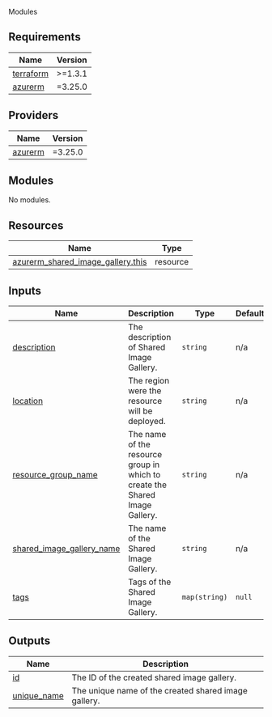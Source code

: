 Modules
<!-- BEGIN_TF_DOCS -->
## Requirements

| Name | Version |
|------|---------|
| <a name="requirement_terraform"></a> [terraform](#requirement\_terraform) | >=1.3.1 |
| <a name="requirement_azurerm"></a> [azurerm](#requirement\_azurerm) | =3.25.0 |

## Providers

| Name | Version |
|------|---------|
| <a name="provider_azurerm"></a> [azurerm](#provider\_azurerm) | =3.25.0 |

## Modules

No modules.

## Resources

| Name | Type |
|------|------|
| [azurerm_shared_image_gallery.this](https://registry.terraform.io/providers/hashicorp/azurerm/3.25.0/docs/resources/shared_image_gallery) | resource |

## Inputs

| Name | Description | Type | Default | Required |
|------|-------------|------|---------|:--------:|
| <a name="input_description"></a> [description](#input\_description) | The description of Shared Image Gallery. | `string` | n/a | yes |
| <a name="input_location"></a> [location](#input\_location) | The region were the resource will be deployed. | `string` | n/a | yes |
| <a name="input_resource_group_name"></a> [resource\_group\_name](#input\_resource\_group\_name) | The name of the resource group in which to create the Shared Image Gallery. | `string` | n/a | yes |
| <a name="input_shared_image_gallery_name"></a> [shared\_image\_gallery\_name](#input\_shared\_image\_gallery\_name) | The name of the Shared Image Gallery. | `string` | n/a | yes |
| <a name="input_tags"></a> [tags](#input\_tags) | Tags of the Shared Image Gallery. | `map(string)` | `null` | no |

## Outputs

| Name | Description |
|------|-------------|
| <a name="output_id"></a> [id](#output\_id) | The ID of the created shared image gallery. |
| <a name="output_unique_name"></a> [unique\_name](#output\_unique\_name) | The unique name of the created shared image gallery. |
<!-- END_TF_DOCS -->
